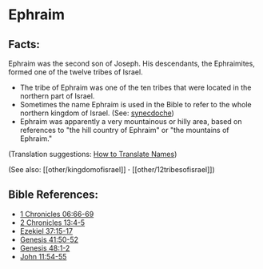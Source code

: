# Ephraim #

## Facts: ##

Ephraim was the second son of Joseph. His descendants, the Ephraimites, formed one of the twelve tribes of Israel.

* The tribe of Ephraim was one of the ten tribes that were located in the northern part of Israel.
* Sometimes the name Ephraim is used in the Bible to refer to the whole northern kingdom of Israel. (See: [synecdoche](en/ta-vol1/translate/man/figs-synecdoche))
* Ephraim was apparently a very mountainous or hilly area, based on references to "the hill country of Ephraim" or "the mountains of Ephraim."

(Translation suggestions: [How to Translate Names](en/ta-vol1/translate/man/translate-names))

(See also: [[other/kingdomofisrael]] **·** [[other/12tribesofisrael]])

## Bible References: ##

* [1 Chronicles 06:66-69](en/tn/1ch/help/06/66)
* [2 Chronicles 13:4-5](en/tn/2ch/help/13/04)
* [Ezekiel 37:15-17](en/tn/ezk/help/37/15)
* [Genesis 41:50-52](en/tn/gen/help/41/50)
* [Genesis 48:1-2](en/tn/gen/help/48/01)
* [John 11:54-55](en/tn/jhn/help/11/54)